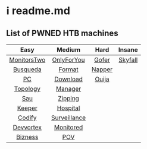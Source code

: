 # ℹ readme.md

## List of PWNED HTB machines

|                     Easy                     |                    Medium                    |                Hard                |                 Insane                 |
| :------------------------------------------: | :------------------------------------------: | :--------------------------------: | :------------------------------------: |
| [MonitorsTwo](easy\_machines.md#monitorstwo) |   [OnlyForYou](<README (1).md#onlyforyou>)   |  [Gofer](hard\_machines.md#gofer)  | [Skyfall](insane\_machines.md#skyfall) |
|    [Busqueda](easy\_machines.md#busqueda)    |       [Format](<README (1).md#format>)       | [Napper](hard\_machines.md#napper) |                                        |
|          [PC](easy\_machines.md#pc)          |     [Download](<README (1).md#download>)     |  [Ouija](hard\_machines.md#ouija)  |                                        |
|    [Topology](easy\_machines.md#topology)    |      [Manager](<README (1).md#manager>)      |                                    |                                        |
|         [Sau](easy\_machines.md#sau)         |      [Zipping](<README (1).md#zipping>)      |                                    |                                        |
|      [Keeper](easy\_machines.md#keeper)      |     [Hospital](<README (1).md#hospital>)     |                                    |                                        |
|      [Codify](easy\_machines.md#codify)      | [Surveillance](<README (1).md#surveillance>) |                                    |                                        |
|   [Devvortex](easy\_machines.md#devvortex)   |    [Monitored](<README (1).md#monitored>)    |                                    |                                        |
|     [Bizness](easy\_machines.md#bizness)     |          [POV](<README (1).md#pov>)          |                                    |                                        |

